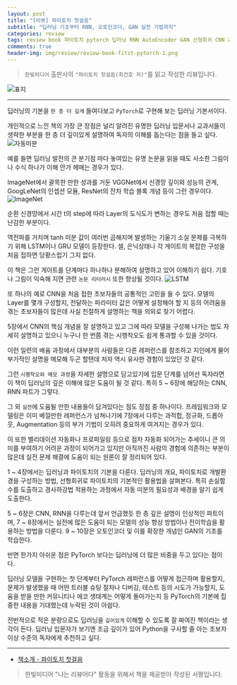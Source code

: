 ```yaml
---  
layout: post  
title: "[리뷰] 파이토치 첫걸음"  
subtitle: "딥러닝 기초부터 RNN, 오토인코더, GAN 실전 기법까지"  
categories: review  
tags: review book 파이토치 pytorch 딥러닝 RNN AutoEncoder GAN 선형회귀 CNN 과적합 전이학습      
comments: true  
header-img: img/review/review-book-fitst-pytorch-1.png
---  
```

  
> `한빛미디어` 출판사의 `"파이토치 첫걸음(최건호 저)"`를 읽고 작성한 리뷰입니다.  

![표지](https://telegeam.github.io/assets/img/review/review-book-fitst-pytorch-1.png)  

---

딥러닝의 기본을 `한 층 더 깊게` 들여다보고 `PyTorch`로 구현해 보는 딥러닝 기본서이다.

개인적으로 느낀 책의 가장 큰 장점은 널리 알려진 유명한 딥러닝 입문서나 교과서들이 생략한 부분을 한 층 더 깊이있게 설명하여 독자의 이해를 돕는다는 점을 들고 싶다.
![자동미분](https://telegeam.github.io/assets/img/review/review-book-fitst-pytorch-2.png)  

예를 들면 딥러닝 발전의 큰 분기점 마다 놓여있는 유명 논문을 읽을 때도 사소한 그림이나 수식 하나가 이해 안가 헤매는 경우가 있다. 

ImageNet에서 괄목한 만한 성과를 거둔 VGGNet에서 신경망 깊이와 성능의 관계, GoogLeNet의 인셉션 모듈, ResNet의 잔차 학습 블록 개념 등이 그런 경우이다.
![ImageNet](https://telegeam.github.io/assets/img/review/review-book-fitst-pytorch-3.png)  

순환 신경망에서 시간 t의 step에 따라 Layer의 도식도가 변하는 경우도 처음 접할 때는 난감한 부분이다. 

역전파를 거치며 tanh 미분 값이 여러번 곱해지며 발생하는 기울기 소실 문제를 극복하기 위해 LSTM이나 GRU 모델이 등장한다. 셀, 은닉상태나 각 게이트의 복잡한 구성을 처음 접하면 당황스럽기 그지 없다.

이 책은 그런 게이트를 단계마다 하나하나 분해하여 설명하고 있어 이해하기 쉽다. 기호나 그림이 익숙해 지면 관련 `논문 리터러시` 또한 향상될 것이다.
![LSTM](https://telegeam.github.io/assets/img/review/review-book-fitst-pytorch-4.png)  

또 하나의 예로 CNN을 처음 접한 초보자들의 공통적인 고민을 들 수 있다. 모델의 Layer를 몇개 구성할지, 전달하는 파라미터 값은 어떻게 설정해야 할 지 등의 어려움을 겪는 초보자들이 많은데 사실 친절하게 설명하는 책을 의외로 찾기 어렵다.

5장에서 CNN의 핵심 개념을 잘 설명하고 있고 그에 따라 모델을 구성해 나가는 법도 자세히 설명하고 있으니 누구나 한 번쯤 겪는 시행착오도 쉽게 통과할 수 있을 것이다.

이런 일련의 배움 과정에서 대부분의 사람들은 다른 레퍼런스를 참조하고 지인에게 물어 부가적인 설명을 메모해 두곤 할텐데 저자 역시 유사한 경험이 있었던 것 같다. 

그런 `시행착오와 메모 과정`을 자세한 설명으로 담고있기에 입문 단계를 넘어선 독자라면 이 책이 딥러닝의 깊은 이해에 많은 도움이 될 것 같다. 특히 5 ~ 6장에 해당하는 CNN, RNN 파트가 그렇다.

그 외 `실전`에 도움될 만한 내용들이 담겨있다는 점도 장점 중 하나이다. 프레임워크와 모델링은 이미 베낄만한 레퍼런스가 넘쳐나기에 7장에서 다루는 과적합, 정규화, 드롭아웃, Augmentation 등의 부가 기법이 오히려 중요하게 여겨지는 경우가 있다.

이 또한 벨리데이션 자동화나 프로파일링 등으로 점차 자동화 되어가는 추세이니 큰 의미를 부여하기 어려운 과정이 되어가고 있지만 아직까진 사람의 경험에 의존하는 부분이 많은데 실전 문제 해결에 도움이 되는 원론이 잘 정리되어 있다.

1 ~ 4장에서는 딥러닝과 파이토치의 기본을 다룬다. 딥러닝의 개요, 파이토치로 개발환경을 구성하는 방법, 선형회귀로 파이토치의 기본적인 활용법을 살펴본다. 특히 손실함수를 도출하고 경사하강법 적용하는 과정에서 자동 미분의 필요성과 배경을 알기 쉽게 도출한다.

5 ~ 6장은 CNN, RNN을 다루는데 앞서 언급했듯 한 층 깊은 설명이 인상적인 파트이며, 7 ~ 8장에서는 실전에 많은 도움이 되는 모델의 성능 향상 방법이나 전이학습을 활용하는 방법을 다룬다. 9 ~ 10장은 오토인코더 및 이를 확장한 개념인 GAN의 기초를 학습한다.

반면 한가지 아쉬운 점은 PyTorch 보다는 딥러닝에 더 많은 비중을 두고 있다는 점이다.

딥러닝 모델을 구현하는 첫 단계부터 PyTorch 레퍼런스를 어떻게 접근하며 활용할지, 문제가 발생했을 때 어떤 트러블 슈팅 절차나 디버깅, 테스트 등의 시도가 가능할지, 도움을 받을 만한 커뮤니티나 에코 생태계는 어떻게 돌아가는지 등 PyTorch의 기본에 집중한 내용을 기대했는데 누락된 것이 아쉽다.

전반적으로 적은 분량으로도 딥러닝을 `깊이있게` 이해할 수 있도록 잘 짜여진 책이라는 생각이 든다. 딥러닝 입문자가 보기엔 조금 깊이가 있어 Python을 구사할 줄 아는 초보자 이상 수준의 독자에게 추천하고 싶다.

---

* [책소개 - 파이토치 첫걸음](http://www.yes24.com/Product/Goods/73741253)

> 한빛미디어 "나는 리뷰어다" 활동을 위해서 책을 제공받아 작성된 서평입니다.